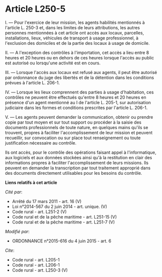 # Article L250-5

I. ― Pour l'exercice de leur mission, les agents habilités mentionnés à l'article L. 250-3 et, dans les limites de leurs
attributions, les autres personnes mentionnées à cet article ont accès aux locaux, parcelles, installations, lieux, véhicules
de transport à usage professionnel, à l'exclusion des domiciles et de la partie des locaux à usage de domicile. 

II. ― A l'exception des contrôles à l'importation, cet accès a lieu entre 8 heures et 20 heures ou en dehors de ces heures
lorsque l'accès au public est autorisé ou lorsqu'une activité est en cours. 

III. ― Lorsque l'accès aux locaux est refusé aux agents, il peut être autorisé par ordonnance du juge des libertés et de la
détention dans les conditions prévues à l'article L. 206-1. 

IV. ― Lorsque les lieux comprennent des parties à usage d'habitation, ces contrôles ne peuvent être effectués qu'entre 8
heures et 20 heures en présence d'un agent mentionné au I de l'article L. 205-1, sur autorisation judiciaire dans les formes
et conditions prescrites par l'article L. 206-1. 

V. ― Les agents peuvent demander la communication, obtenir ou prendre copie par tout moyen et sur tout support ou procéder à
la saisie des documents professionnels de toute nature, en quelques mains qu'ils se trouvent, propres à faciliter
l'accomplissement de leur mission et peuvent recueillir, sur convocation ou sur place tout renseignement ou toute
justification nécessaire au contrôle. 

Ils ont accès, pour le contrôle des opérations faisant appel à l'informatique, aux logiciels et aux données stockées ainsi
qu'à la restitution en clair des informations propres à faciliter l'accomplissement de leurs missions. Ils peuvent en
demander la transcription par tout traitement approprié dans des documents directement utilisables pour les besoins du
contrôle.

**Liens relatifs à cet article**

_Cité par_:

  - Arrêté du 17 mars 2011 - art. 16 (V)
  - Loi n°2014-567 du 2 juin 2014 - art. unique. (V)
  - Code rural - art. L251-2 (V)
  - Code rural et de la pêche maritime - art. L251-15 (V)
  - Code rural et de la pêche maritime - art. L251-7 (V)

_Modifié par_:

  - ORDONNANCE n°2015-616 du 4 juin 2015 - art. 6

_Cite_:

  - Code rural - art. L205-1
  - Code rural - art. L206-1
  - Code rural - art. L250-3 (V)
